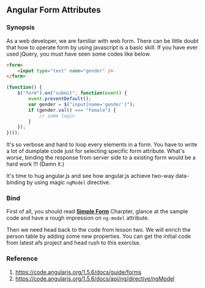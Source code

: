 ## Angular Form Attributes

### Synopsis

As a web developer, we are familiar with web form. There can be little doubt that how to operate form by using javascript is a basic skill. If you have ever used jQuery, you must have seen some codes like below.

```html
<form>
	<input type="text" name="gender" />
</form>
```

```javascript
(function() {
	$("form").on("submit", function(event) {
		event.preventDefault();
		var gender = $("input[name='gender']");
		if (gender.val() === "female") {
			// some logic
		}
	});
})();
```

It's so verbose and hard to loop every elements in a form. You have to write a lot of dumplate code just for selecting specific form attribute. What's worse, binding the response from server side to a existing form would be a hard work !!! (Damn it.)

It's time to hug angular.js and see how angular.js achieve two-way data-binding by using magic `ngModel` directive.

### Bind 

First of all, you should read [**Simple Form**](https://code.angularjs.org/1.5.6/docs/guide/forms#simple-form) Charpter, glance at the sample code and have a rough impression on `ng-model` attribute.

Then we need head back to the code from lesson two. We will enrich the person table by adding some new properties. You can get the initial code from latest afs project and head rush to this exercise.

### Reference

1. https://code.angularjs.org/1.5.6/docs/guide/forms
2. https://code.angularjs.org/1.5.6/docs/api/ng/directive/ngModel

